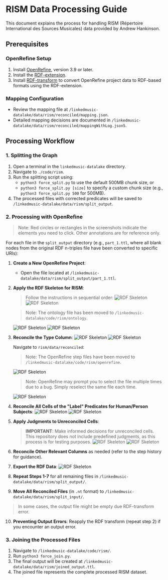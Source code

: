 # RISM Data Processing Guide

This document explains the process for handling RISM (Répertoire International des Sources Musicales) data provided by Andrew Hankinson.

## Prerequisites

### OpenRefine Setup
1. Install [OpenRefine](https://openrefine.org/), version 3.9 or later.
2. Install the [RDF-extension](https://github.com/stkenny/grefine-rdf-extension).
3. Install [RDF-transform](https://github.com/AtesComp/rdf-transform) to convert OpenRefine project data to RDF-based formats using the RDF-extension.

### Mapping Configuration
- Review the mapping file at `/linkedmusic-datalake/data/rism/reconciled/mapping.json`.
- Detailed mapping decisions are documented in `/linkedmusic-datalake/data/rism/reconciled/mappingWithLog.json5`.

## Processing Workflow

### 1. Splitting the Graph
1. Open a terminal in the `linkedmusic-datalake` directory.
2. Navigate to `./code/rism`.
3. Run the splitting script using:
    - `python3 force_split.py` to use the default 500MB chunk size, or
    - `python3 force_split.py [size]` to specify a custom chunk size (e.g., `python3 force_split.py 500` for 500MB).
4. The processed files with corrected predicates will be saved to `/linkedmusic-datalake/data/rism/split_output`.

### 2. Processing with OpenRefine
> Note: Red circles or rectangles in the screenshots indicate the elements you need to click. Other annotations are for reference only.

For each file in the `split_output` directory (e.g., `part_1.ttl`, where all blank nodes from the original RDF n-triples file have been converted to specific URIs):

1. **Create a New OpenRefine Project**:
    - Open the file located at `/linkedmusic-datalake/data/rism/split_output/part_1.ttl`.

2. **Apply the RDF Skeleton for RISM**:
    > Follow the instructions in sequential order:
    ![RDF Skeleton](./assets/01.png)
    ![RDF Skeleton](./assets/02.jpg)

    > Note: The ontology file has been moved to `/linkedmusic-datalake/code/rism/ontology`.

    ![RDF Skeleton](./assets/03.jpg)
    ![RDF Skeleton](./assets/04.png)

3. **Reconcile the Type Column**:
    ![RDF Skeleton](./assets/05.jpg)
    ![RDF Skeleton](./assets/06.png)
    
    Navigate to `rism/data/reconciled`:

    > Note: The OpenRefine step files have been moved to `/linkedmusic-datalake/code/rism/openrefine`.

    ![RDF Skeleton](./assets/07.jpg)

    > Note: OpenRefine may prompt you to select the file multiple times due to a bug. Simply reselect the same file each time.

    ![RDF Skeleton](./assets/08.jpg)

4. **Reconcile All Cells of the "Label" Predicates for Human/Person Subjects**:
    ![RDF Skeleton](./assets/09.jpg)
    ![RDF Skeleton](./assets/10.jpg)

5. **Apply Judgments to Unreconciled Cells**:
    > **IMPORTANT**: Make informed decisions for unreconciled cells. This repository does not include predefined judgments, as this process is for testing purposes.
    ![RDF Skeleton](./assets/11.jpg)
    ![RDF Skeleton](./assets/12.jpg)

6. **Reconcile Other Relevant Columns** as needed (refer to the step history for guidance).

7. **Export the RDF Data**:
    ![RDF Skeleton](./assets/13.jpg)

8. **Repeat Steps 1-7** for all remaining files in `/linkedmusic-datalake/data/rism/split_output/`.

9. **Move All Reconciled Files** (in `.nt` format) to `/linkedmusic-datalake/data/rism/split_input/`.

> In some cases, the output file might be empty due RDF-transform error.

10. **Preventing Output Errors**: Reapply the RDF transform (repeat step 2) if you encounter an output error.

### 3. Joining the Processed Files
1. Navigate to `/linkedmusic-datalake/code/rism/`.
2. Run `python3 force_join.py`.
3. The final output will be created at `/linkedmusic-datalake/data/rism/joined_output.ttl`.
4. The joined file represents the complete processed RISM dataset.
